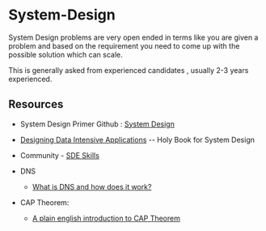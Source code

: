 # System-Design

System Design problems are very open ended in terms like you are given a problem and based on  the requirement you need to come up with the possible solution which can scale.

This is generally asked from experienced candidates , usually 2-3 years experienced. 


## Resources

* System Design Primer Github :  <a href="https://github.com/donnemartin/system-design-primer"> System Design </a>


* <a href="https://github.com/jeffrey-xiao/papers/blob/master/textbooks/designing-data-intensive-applications.pdf">Designing Data Intensive Applications</a> -- Holy Book for System Design 

* Community - <a href = "https://www.sdeskills.com/" >SDE Skills </a>

* DNS 
    * <a href ="https://www.youtube.com/watch?v=mpQZVYPuDGU">What is DNS and how does it work?</a>
* CAP Theorem:
    * [A plain english introduction to CAP Theorem](http://ksat.me/a-plain-english-introduction-to-cap-theorem)
